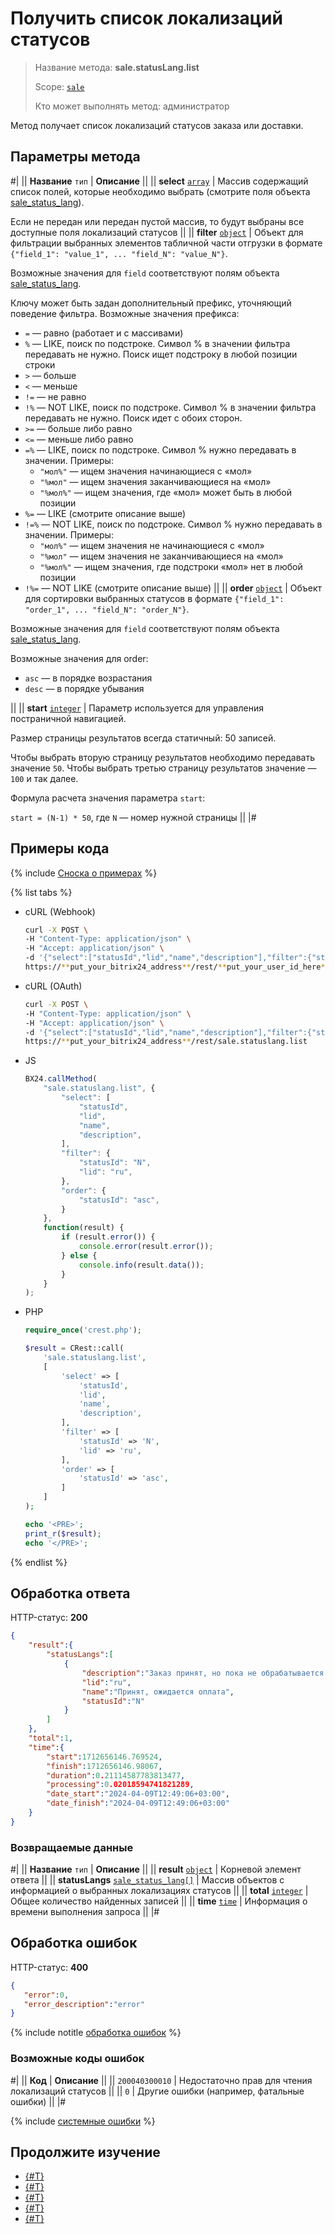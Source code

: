 # Получить список локализаций статусов

> Название метода: **sale.statusLang.list**
>
> Scope: [`sale`](../../scopes/permissions.md)
>
> Кто может выполнять метод: администратор

Метод получает список локализаций статусов заказа или доставки.

## Параметры метода

#|
|| **Название**
`тип` | **Описание** ||
|| **select**
[`array`](../../data-types.md) | Массив содержащий список полей, которые необходимо выбрать (смотрите поля объекта [sale_status_lang](../data-types.md#sale_status_lang)).

Если не передан или передан пустой массив, то будут выбраны все доступные поля локализаций статусов ||
|| **filter**
[`object`](../../data-types.md) | Объект для фильтрации выбранных элементов табличной части отгрузки в формате `{"field_1": "value_1", ... "field_N": "value_N"}`.

Возможные значения для `field` соответствуют полям объекта [sale_status_lang](../data-types.md#sale_status_lang).

Ключу может быть задан дополнительный префикс, уточняющий поведение фильтра. Возможные значения префикса:
- `=` — равно (работает и с массивами)
- `%` — LIKE, поиск по подстроке. Символ % в значении фильтра передавать не нужно. Поиск ищет подстроку в любой позиции строки
- `>` — больше
- `<` — меньше
- `!=` — не равно
- `!%` — NOT LIKE, поиск по подстроке. Символ % в значении фильтра передавать не нужно. Поиск идет с обоих сторон.
- `>=` — больше либо равно
- `<=` — меньше либо равно
- `=%` — LIKE, поиск по подстроке. Символ % нужно передавать в значении. Примеры: 
    - `"мол%"` — ищем значения начинающиеся с «мол»
    - `"%мол"` — ищем значения заканчивающиеся на «мол»
    - `"%мол%"` — ищем значения, где «мол» может быть в любой позиции
- `%=` — LIKE (смотрите описание выше)
- `!=%` — NOT LIKE, поиск по подстроке. Символ % нужно передавать в значении. Примеры:
    - `"мол%"` — ищем значения не начинающиеся с «мол»
    - `"%мол"` — ищем значения не заканчивающиеся на «мол»
    - `"%мол%"` — ищем значения, где подстроки «мол» нет в любой позиции
- `!%=` — NOT LIKE (смотрите описание выше)
||
|| **order**
[`object`](../../data-types.md) | Объект для сортировки выбранных статусов в формате `{"field_1": "order_1", ... "field_N": "order_N"}`.

Возможные значения для `field` соответствуют полям объекта [sale_status_lang](../data-types.md#sale_status_lang).

Возможные значения для order:

- `asc` — в порядке возрастания
- `desc` — в порядке убывания

||
|| **start**
[`integer`](../../data-types.md) | Параметр используется для управления постраничной навигацией.
 
Размер страницы результатов всегда статичный: 50 записей.
 
Чтобы выбрать вторую страницу результатов необходимо передавать значение `50`. Чтобы выбрать третью страницу результатов значение — `100` и так далее.
 
Формула расчета значения параметра `start`:
 
`start = (N-1) * 50`, где `N` — номер нужной страницы ||
|#

## Примеры кода

{% include [Сноска о примерах](../../../_includes/examples.md) %}

{% list tabs %}

- cURL (Webhook)

    ```bash
    curl -X POST \
    -H "Content-Type: application/json" \
    -H "Accept: application/json" \
    -d '{"select":["statusId","lid","name","description"],"filter":{"statusId":"N","lid":"ru"},"order":{"statusId":"asc"}}' \
    https://**put_your_bitrix24_address**/rest/**put_your_user_id_here**/**put_your_webbhook_here**/sale.statuslang.list
    ```

- cURL (OAuth)

    ```bash
    curl -X POST \
    -H "Content-Type: application/json" \
    -H "Accept: application/json" \
    -d '{"select":["statusId","lid","name","description"],"filter":{"statusId":"N","lid":"ru"},"order":{"statusId":"asc"},"auth":"**put_access_token_here**"}' \
    https://**put_your_bitrix24_address**/rest/sale.statuslang.list
    ```

- JS

    ```js
    BX24.callMethod(
        "sale.statuslang.list", {
            "select": [
                "statusId",
                "lid",
                "name",
                "description",
            ],
            "filter": {
                "statusId": "N",
                "lid": "ru",
            },
            "order": {
                "statusId": "asc",
            }
        },
        function(result) {
            if (result.error()) {
                console.error(result.error());
            } else {
                console.info(result.data());
            }
        }
    );
    ```

- PHP

    ```php
    require_once('crest.php');

    $result = CRest::call(
        'sale.statuslang.list',
        [
            'select' => [
                'statusId',
                'lid',
                'name',
                'description',
            ],
            'filter' => [
                'statusId' => 'N',
                'lid' => 'ru',
            ],
            'order' => [
                'statusId' => 'asc',
            ]
        ]
    );

    echo '<PRE>';
    print_r($result);
    echo '</PRE>';
    ```

{% endlist %}

## Обработка ответа

HTTP-статус: **200**

```json
{
    "result":{
        "statusLangs":[
            {
                "description":"Заказ принят, но пока не обрабатывается (например, заказ только что создан или ожидается оплата заказа)",
                "lid":"ru",
                "name":"Принят, ожидается оплата",
                "statusId":"N"
            }
        ]
    },
    "total":1,
    "time":{
        "start":1712656146.769524,
        "finish":1712656146.98067,
        "duration":0.21114587783813477,
        "processing":0.02018594741821289,
        "date_start":"2024-04-09T12:49:06+03:00",
        "date_finish":"2024-04-09T12:49:06+03:00"
    }
}
```

### Возвращаемые данные

#|
|| **Название**
`тип` | **Описание** ||
|| **result**
[`object`](../../data-types.md) | Корневой элемент ответа ||
|| **statusLangs**
[`sale_status_lang[]`](../data-types.md) | Массив объектов с информацией о выбранных локализациях статусов ||
|| **total**
[`integer`](../../data-types.md) | Общее количество найденных записей ||
|| **time**
[`time`](../../data-types.md) | Информация о времени выполнения запроса ||
|#

## Обработка ошибок

HTTP-статус: **400**

```json
{
   "error":0,
   "error_description":"error"
}
```

{% include notitle [обработка ошибок](../../../_includes/error-info.md) %}

### Возможные коды ошибок

#|
|| **Код** | **Описание** ||
|| `200040300010` | Недостаточно прав для чтения локализаций статусов ||
|| `0` | Другие ошибки (например, фатальные ошибки) ||
|#

{% include [системные ошибки](../../../_includes/system-errors.md) %}

## Продолжите изучение 

- [{#T}](./index.md)
- [{#T}](./sale-status-lang-get-list-langs.md)
- [{#T}](./sale-status-lang-add.md)
- [{#T}](./sale-status-lang-delete-by-filter.md)
- [{#T}](./sale-status-lang-get-fields.md)